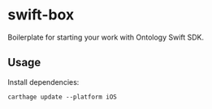 # swift-box

Boilerplate for starting your work with Ontology Swift SDK.

## Usage

Install dependencies:

```
carthage update --platform iOS
```